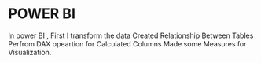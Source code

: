 # POWER BI
In power BI , 
First I transform the data 
Created Relationship Between Tables
Perfrom DAX opeartion for Calculated Columns
Made some Measures for Visualization.
